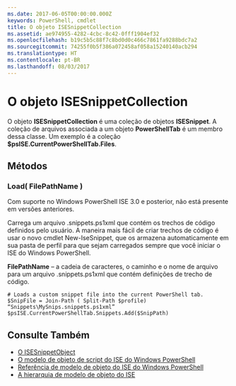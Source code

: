 ```yaml
---
ms.date: 2017-06-05T00:00:00.000Z
keywords: PowerShell, cmdlet
title: O objeto ISESnippetCollection
ms.assetid: ae974955-4282-4cbc-8c42-0fff1904ef32
ms.openlocfilehash: b19c5b5c88f7c8bd0d0c466c7861fa9288bdc7a2
ms.sourcegitcommit: 74255f0b5f386a072458af058a15240140acb294
ms.translationtype: HT
ms.contentlocale: pt-BR
ms.lasthandoff: 08/03/2017
---
```

# <a name="the-isesnippetcollection-object"></a>O objeto ISESnippetCollection
  O objeto **ISESnippetCollection** é uma coleção de objetos **ISESnippet**. A coleção de arquivos associada a um objeto **PowerShellTab** é um membro dessa classe. Um exemplo é a coleção **$psISE.CurrentPowerShellTab.Files**.

## <a name="methods"></a>Métodos

### <a name="load-filepathname-"></a>Load\( FilePathName \)
  Com suporte no Windows PowerShell ISE 3.0 e posterior, não está presente em versões anteriores. 

 Carrega um arquivo .snippets.ps1xml que contém os trechos de código definidos pelo usuário. A maneira mais fácil de criar trechos de código é usar o novo cmdlet New-IseSnippet, que os armazena automaticamente em sua pasta de perfil para que sejam carregados sempre que você iniciar o ISE do Windows PowerShell.

 **FilePathName** – a cadeia de caracteres, o caminho e o nome de arquivo para um arquivo .snippets.ps1xml que contém definições de trecho de código.

```
# Loads a custom snippet file into the current PowerShell tab.
$SnipFile = Join-Path ( Split-Path $profile) “Snippets\MySnips.snippets.ps1xml” $psISE.CurrentPowerShellTab.Snippets.Add($SnipPath)

```

## <a name="see-also"></a>Consulte Também
- [O ISESnippetObject](The-ISESnippetObject.md) 
- [O modelo de objeto de script do ISE do Windows PowerShell](The-Windows-PowerShell-ISE-Scripting-Object-Model.md) 
- [Referência de modelo de objeto do ISE do Windows PowerShell](Windows-PowerShell-ISE-Object-Model-Reference.md) 
- [A hierarquia de modelo de objeto do ISE](The-ISE-Object-Model-Hierarchy.md)

  
